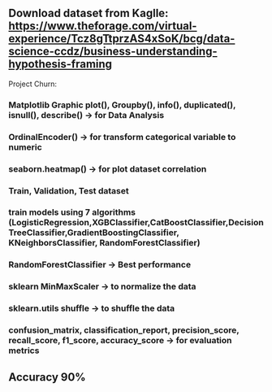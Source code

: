 ## Download dataset from Kaglle: https://www.theforage.com/virtual-experience/Tcz8gTtprzAS4xSoK/bcg/data-science-ccdz/business-understanding-hypothesis-framing

Project Churn:

### Matplotlib Graphic plot(), Groupby(), info(), duplicated(), isnull(), describe() -> for Data Analysis
### OrdinalEncoder() -> for transform categorical variable to numeric
### seaborn.heatmap() -> for plot dataset correlation
### Train, Validation, Test dataset
### train models using 7 algorithms (LogisticRegression,XGBClassifier,CatBoostClassifier,DecisionTreeClassifier,GradientBoostingClassifier, KNeighborsClassifier, RandomForestClassifier) 
### RandomForestClassifier -> Best performance
### sklearn MinMaxScaler -> to normalize the data
### sklearn.utils shuffle -> to shuffle the data
### confusion_matrix, classification_report, precision_score, recall_score, f1_score, accuracy_score -> for evaluation metrics

## Accuracy 90%
